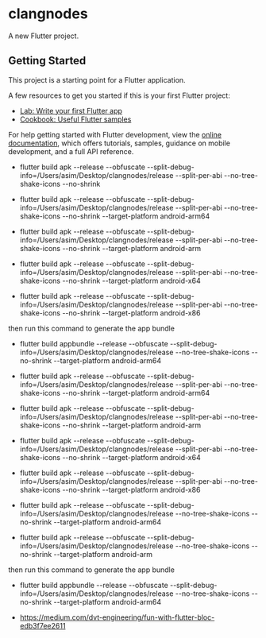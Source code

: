 # clangnodes

A new Flutter project.

## Getting Started

This project is a starting point for a Flutter application.

A few resources to get you started if this is your first Flutter project:

- [Lab: Write your first Flutter app](https://docs.flutter.dev/get-started/codelab)
- [Cookbook: Useful Flutter samples](https://docs.flutter.dev/cookbook)

For help getting started with Flutter development, view the
[online documentation](https://docs.flutter.dev/), which offers tutorials,
samples, guidance on mobile development, and a full API reference.

* flutter build apk --release --obfuscate --split-debug-info=/Users/asim/Desktop/clangnodes/release --split-per-abi --no-tree-shake-icons --no-shrink 

* flutter build apk --release --obfuscate --split-debug-info=/Users/asim/Desktop/clangnodes/release --split-per-abi --no-tree-shake-icons --no-shrink --target-platform android-arm64

* flutter build apk --release --obfuscate --split-debug-info=/Users/asim/Desktop/clangnodes/release --split-per-abi --no-tree-shake-icons --no-shrink --target-platform android-arm

* flutter build apk --release --obfuscate --split-debug-info=/Users/asim/Desktop/clangnodes/release --split-per-abi --no-tree-shake-icons --no-shrink --target-platform android-x64

* flutter build apk --release --obfuscate --split-debug-info=/Users/asim/Desktop/clangnodes/release --split-per-abi --no-tree-shake-icons --no-shrink --target-platform android-x86

then run this command to generate the app bundle

* flutter build appbundle --release --obfuscate --split-debug-info=/Users/asim/Desktop/clangnodes/release --no-tree-shake-icons --no-shrink --target-platform android-arm64

* flutter build apk --release --obfuscate --split-debug-info=/Users/asim/Desktop/clangnodes/release --split-per-abi --no-tree-shake-icons --no-shrink --target-platform android-arm64

* flutter build apk --release --obfuscate --split-debug-info=/Users/asim/Desktop/clangnodes/release --split-per-abi --no-tree-shake-icons --no-shrink --target-platform android-arm

* flutter build apk --release --obfuscate --split-debug-info=/Users/asim/Desktop/clangnodes/release --split-per-abi --no-tree-shake-icons --no-shrink --target-platform android-x64

* flutter build apk --release --obfuscate --split-debug-info=/Users/asim/Desktop/clangnodes/release --split-per-abi --no-tree-shake-icons --no-shrink --target-platform android-x86

* flutter build apk --release --obfuscate --split-debug-info=/Users/asim/Desktop/clangnodes/release --no-tree-shake-icons --no-shrink --target-platform android-arm64

* flutter build apk --release --obfuscate --split-debug-info=/Users/asim/Desktop/clangnodes/release --no-tree-shake-icons --no-shrink --target-platform android-arm

then run this command to generate the app bundle

* flutter build appbundle --release --obfuscate --split-debug-info=/Users/asim/Desktop/clangnodes/release --no-tree-shake-icons --no-shrink --target-platform android-arm64


* https://medium.com/dvt-engineering/fun-with-flutter-bloc-edb3f7ee2611
